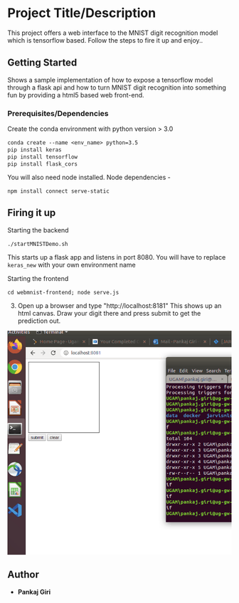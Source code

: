 # Project Title/Description
This project offers a web interface to the MNIST digit recognition model which is tensorflow based.
Follow the steps to fire it up and enjoy..


## Getting Started
Shows a sample implementation of how to expose a tensorflow model through a flask api and how to turn MNIST digit recognition into something fun by providing a html5 based web front-end.


### Prerequisites/Dependencies
Create the conda environment with python version > 3.0
```
conda create --name <env_name> python=3.5
pip install keras
pip install tensorflow
pip install flask_cors
```
You will also need node installed.
Node dependencies -
```
npm install connect serve-static
```
## Firing it up
Starting the backend

```
./startMNISTDemo.sh
```
This starts up a flask app and listens in port 8080.
You will have to replace ```keras_new``` with your own environment name


Starting the frontend
```
cd webmnist-frontend; node serve.js 
```

3) Open up a browser and type "http://localhost:8181"
This shows up an html canvas. Draw your digit there and press submit to get the prediction out.

![webmnist-demo](./demo.gif)


## Author

* **Pankaj Giri**

